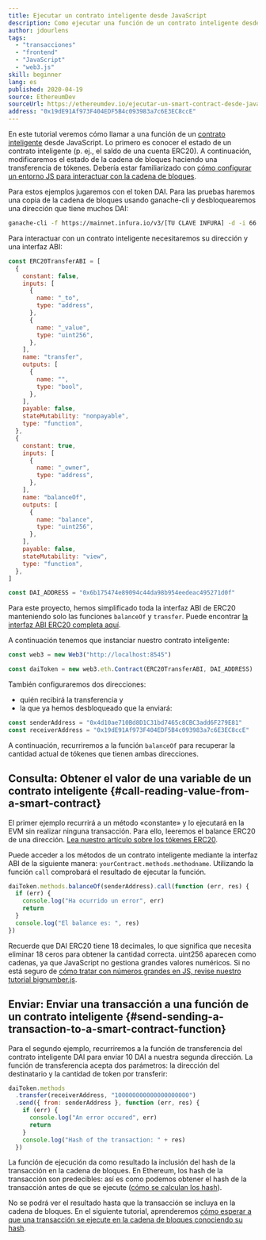 ```yaml
---
title: Ejecutar un contrato inteligente desde JavaScript
description: Como ejecutar una función de un contrato inteligente desde JavaScript usando un token Dai
author: jdourlens
tags:
  - "transacciones"
  - "frontend"
  - "JavaScript"
  - "web3.js"
skill: beginner
lang: es
published: 2020-04-19
source: EthereumDev
sourceUrl: https://ethereumdev.io/ejecutar-un-smart-contract-desde-javascript/
address: "0x19dE91Af973F404EDF5B4c093983a7c6E3EC8ccE"
---
```


En este tutorial veremos cómo llamar a una función de un [contrato inteligente](/developers/docs/smart-contracts/) desde JavaScript. Lo primero es conocer el estado de un contrato inteligente (p. ej., el saldo de una cuenta ERC20). A continuación, modificaremos el estado de la cadena de bloques haciendo una transferencia de tókenes. Debería estar familiarizado con [cómo configurar un entorno JS para interactuar con la cadena de bloques](/developers/tutorials/set-up-web3js-to-use-ethereum-in-javascript/).

Para estos ejemplos jugaremos con el token DAI. Para las pruebas haremos una copia de la cadena de bloques usando ganache-cli y desbloquearemos una dirección que tiene muchos DAI:

```bash
ganache-cli -f https://mainnet.infura.io/v3/[TU CLAVE INFURA] -d -i 66 1 --unlock 0x4d10ae710Bd8D1C31bd7465c8CBC3add6F279E81
```

Para interactuar con un contrato inteligente necesitaremos su dirección y una interfaz ABI:

```js
const ERC20TransferABI = [
  {
    constant: false,
    inputs: [
      {
        name: "_to",
        type: "address",
      },
      {
        name: "_value",
        type: "uint256",
      },
    ],
    name: "transfer",
    outputs: [
      {
        name: "",
        type: "bool",
      },
    ],
    payable: false,
    stateMutability: "nonpayable",
    type: "function",
  },
  {
    constant: true,
    inputs: [
      {
        name: "_owner",
        type: "address",
      },
    ],
    name: "balanceOf",
    outputs: [
      {
        name: "balance",
        type: "uint256",
      },
    ],
    payable: false,
    stateMutability: "view",
    type: "function",
  },
]

const DAI_ADDRESS = "0x6b175474e89094c44da98b954eedeac495271d0f"
```

Para este proyecto, hemos simplificado toda la interfaz ABI de ERC20 manteniendo solo las funciones `balanceOf` y `transfer`. Puede encontrar [la interfaz ABI ERC20 completa aquí](https://ethereumdev.io/abi-for-erc20-contract-on-ethereum/).

A continuación tenemos que instanciar nuestro contrato inteligente:

```js
const web3 = new Web3("http://localhost:8545")

const daiToken = new web3.eth.Contract(ERC20TransferABI, DAI_ADDRESS)
```

También configuraremos dos direcciones:

- quién recibirá la transferencia y
- la que ya hemos desbloqueado que la enviará:

```js
const senderAddress = "0x4d10ae710Bd8D1C31bd7465c8CBC3add6F279E81"
const receiverAddress = "0x19dE91Af973F404EDF5B4c093983a7c6E3EC8ccE"
```

A continuación, recurriremos a la función `balanceOf` para recuperar la cantidad actual de tókenes que tienen ambas direcciones.

## Consulta: Obtener el valor de una variable de un contrato inteligente \{#call-reading-value-from-a-smart-contract}

El primer ejemplo recurrirá a un método «constante» y lo ejecutará en la EVM sin realizar ninguna transacción. Para ello, leeremos el balance ERC20 de una dirección. [Lea nuestro artículo sobre los tókenes ERC20](/developers/tutorials/understand-the-erc-20-token-smart-contract/).

Puede acceder a los métodos de un contrato inteligente mediante la interfaz ABI de la siguiente manera: `yourContract.methods.methodname`. Utilizando la función `call` comprobará el resultado de ejecutar la función.

```js
daiToken.methods.balanceOf(senderAddress).call(function (err, res) {
  if (err) {
    console.log("Ha ocurrido un error", err)
    return
  }
  console.log("El balance es: ", res)
})
```

Recuerde que DAI ERC20 tiene 18 decimales, lo que significa que necesita eliminar 18 ceros para obtener la cantidad correcta. uint256 aparecen como cadenas, ya que JavaScript no gestiona grandes valores numéricos. Si no está seguro de [cómo tratar con números grandes en JS, revise nuestro tutorial bignumber.js](https://ethereumdev.io/how-to-deal-with-big-numbers-in-javascript/).

## Enviar: Enviar una transacción a una función de un contrato inteligente \{#send-sending-a-transaction-to-a-smart-contract-function}

Para el segundo ejemplo, recurriremos a la función de transferencia del contrato inteligente DAI para enviar 10 DAI a nuestra segunda dirección. La función de transferencia acepta dos parámetros: la dirección del destinatario y la cantidad de token por transferir:

```js
daiToken.methods
  .transfer(receiverAddress, "100000000000000000000")
  .send({ from: senderAddress }, function (err, res) {
    if (err) {
      console.log("An error occured", err)
      return
    }
    console.log("Hash of the transaction: " + res)
  })
```

La función de ejecución da como resultado la inclusión del hash de la transacción en la cadena de bloques. En Ethereum, los hash de la transacción son predecibles: así es como podemos obtener el hash de la transacción antes de que se ejecute ([cómo se calculan los hash](https://ethereum.stackexchange.com/questions/45648/how-to-calculate-the-assigned-txhash-of-a-transaction)).

No se podrá ver el resultado hasta que la transacción se incluya en la cadena de bloques. En el siguiente tutorial, aprenderemos [cómo esperar a que una transacción se ejecute en la cadena de bloques conociendo su hash](https://ethereumdev.io/waiting-for-a-transaction-to-be-mined-on-ethereum-with-js/).
